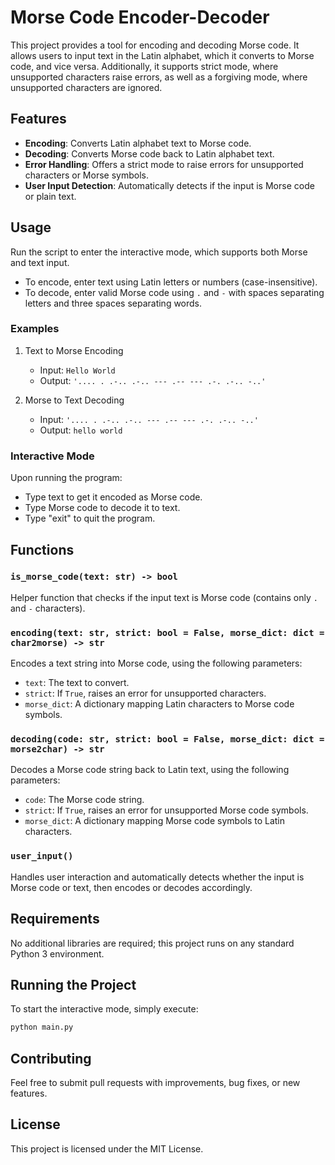 # Morse Code Encoder-Decoder

This project provides a tool for encoding and decoding Morse code. It allows users to input text in the Latin alphabet, which it converts to Morse code, and vice versa. Additionally, it supports strict mode, where unsupported characters raise errors, as well as a forgiving mode, where unsupported characters are ignored.

## Features

* **Encoding**: Converts Latin alphabet text to Morse code.
* **Decoding**: Converts Morse code back to Latin alphabet text.
* **Error Handling**: Offers a strict mode to raise errors for unsupported characters or Morse symbols.
* **User Input Detection**: Automatically detects if the input is Morse code or plain text.

## Usage

Run the script to enter the interactive mode, which supports both Morse and text input.

* To encode, enter text using Latin letters or numbers (case-insensitive).
* To decode, enter valid Morse code using `.` and `-` with spaces separating letters and three spaces separating words.

### Examples

1. Text to Morse Encoding

   * Input: `Hello World`
   * Output: `'.... . .-.. .-.. --- .-- --- .-. .-.. -..'`
2. Morse to Text Decoding

   * Input: `'.... . .-.. .-.. --- .-- --- .-. .-.. -..'`
   * Output: `hello world`

### Interactive Mode

Upon running the program:

* Type text to get it encoded as Morse code.
* Type Morse code to decode it to text.
* Type "exit" to quit the program.

## Functions

### `is_morse_code(text: str) -> bool`

Helper function that checks if the input text is Morse code (contains only `.` and `-` characters).

### `encoding(text: str, strict: bool = False, morse_dict: dict = char2morse) -> str`

Encodes a text string into Morse code, using the following parameters:

* `text`: The text to convert.
* `strict`: If `True`, raises an error for unsupported characters.
* `morse_dict`: A dictionary mapping Latin characters to Morse code symbols.

### `decoding(code: str, strict: bool = False, morse_dict: dict = morse2char) -> str`

Decodes a Morse code string back to Latin text, using the following parameters:

* `code`: The Morse code string.
* `strict`: If `True`, raises an error for unsupported Morse code symbols.
* `morse_dict`: A dictionary mapping Morse code symbols to Latin characters.

### `user_input()`

Handles user interaction and automatically detects whether the input is Morse code or text, then encodes or decodes accordingly.

## Requirements

No additional libraries are required; this project runs on any standard Python 3 environment.

## Running the Project

To start the interactive mode, simply execute:

```bash
python main.py
```

## Contributing

Feel free to submit pull requests with improvements, bug fixes, or new features.

## License

This project is licensed under the MIT License.
